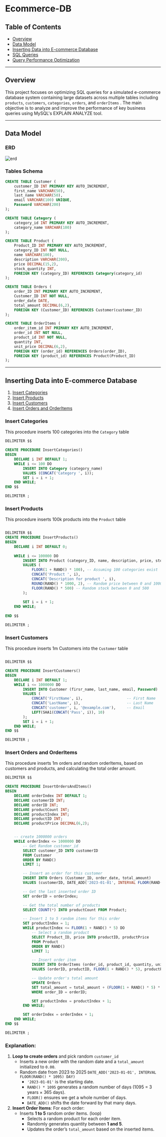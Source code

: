 # Ecommerce-DB
## Table of Contents
- [Overview](#overview)
- [Data Model](#data-model)
- [Inserting Data into E-commerce Database](#inserting-data-into-e-commerce-database)
- [SQL Queries](#sql-queries)
- [Query Performance Optimization](#query-performance-optimization)
---
## Overview
This project focuses on optimizing SQL queries for a simulated e-commerce database system containing large datasets across multiple tables including `products`, `customers`, `categories`, `orders`, and `orderItems`
. The main 
objective is to analyze and improve the performance of key business queries using MySQL's EXPLAIN ANALYZE tool.

---
## Data Model
### ERD
![erd](https://github.com/user-attachments/assets/f1f368a0-c1de-40da-bea0-a3bcd878b753)

### Tables Schema
```sql
CREATE TABLE Customer (
    customer_ID INT PRIMARY KEY AUTO_INCREMENT,
    first_name VARCHAR(50),
    last_name VARCHAR(50),
    email VARCHAR(100) UNIQUE,
    Password VARCHAR(200)
);

CREATE TABLE Category (
    category_id INT PRIMARY KEY AUTO_INCREMENT,
    category_name VARCHAR(100)
);

CREATE TABLE Product (
    Product_ID INT PRIMARY KEY AUTO_INCREMENT,
    category_ID INT NOT NULL,
    name VARCHAR(100),
    description VARCHAR(200),
    price DECIMAL(15,2),
    stock_quantity INT,
    FOREIGN KEY (category_ID) REFERENCES Category(category_id)
);

CREATE TABLE Orders (
    order_ID INT PRIMARY KEY AUTO_INCREMENT,
    Customer_ID INT NOT NULL,
    order_date DATE,
    total_amount DECIMAL(6,2),
    FOREIGN KEY (Customer_ID) REFERENCES Customer(customer_ID)
);

CREATE TABLE OrderItems (
    order_item_id INT PRIMARY KEY AUTO_INCREMENT,
    order_id INT NOT NULL,
    product_id INT NOT NULL,
    quantity INT,
    unit_price DECIMAL(6,2),
    FOREIGN KEY (order_id) REFERENCES Orders(order_ID),
    FOREIGN KEY (product_id) REFERENCES Product(Product_ID)
);

```
---
## Inserting Data into E-commerce Database

1. [Insert Categories](#insert-categories)
2. [Insert Products](#insert-products)
3. [Insert Customers](#insert-customers)
4. [Insert Orders and OrderItems](#insert-orders-and-orderitems)

### Insert Categories
This procedure inserts 100 categories into the `Category` table
```sql
DELIMITER $$

CREATE PROCEDURE InsertCategories()
BEGIN
    DECLARE i INT DEFAULT 1;
    WHILE i <= 100 DO
        INSERT INTO Category (category_name) 
        VALUES (CONCAT('Category ', i));
        SET i = i + 1;
    END WHILE;
END $$

DELIMITER ;
```
### Insert Products
This procedure inserts 100k products into the `Product` table
```sql

DELIMITER $$
CREATE PROCEDURE InsertProducts()
BEGIN
    DECLARE i INT DEFAULT 0;
    
    WHILE i <= 100000 DO
        INSERT INTO Product (category_ID, name, description, price, stock_quantity)
        VALUES (
            FLOOR(1 + RAND() * 100), -- Assuming 100 categories exist
            CONCAT('Product ', i), 
            CONCAT('Description for product ', i), 
            ROUND(RAND() * 1000, 2), -- Random price between 0 and 1000
            FLOOR(RAND() * 500) -- Random stock between 0 and 500
        );
        
        SET i = i + 1;
    END WHILE;
    
END $$

DELIMITER ;

```
### Insert Customers
This procedure inserts 1m Customers into the `Customer` table
```sql

DELIMITER $$

CREATE PROCEDURE InsertCustomers()
BEGIN
    DECLARE i INT DEFAULT 1;
    WHILE i <= 1000000 DO
        INSERT INTO Customer (firsr_name, last_name, email, Password)
        VALUES (
            CONCAT('FirstName', i),                    -- First Name
            CONCAT('LastName', i),                     -- Last Name
            CONCAT('customer', i, '@example.com'),     -- Email
            LEFT(SHA1(CONCAT('Pass', i)), 10)
        );
        SET i = i + 1;
    END WHILE;
END $$

DELIMITER ;


```
### Insert Orders and OrderItems
This procedure inserts 1m orders and random orderItems, based on customers and products, and calculating the total order amount.
```sql
DELIMITER $$

CREATE PROCEDURE InsertOrdersAndItems()
BEGIN
    DECLARE orderIndex INT DEFAULT 1;
    DECLARE customerID INT;
    DECLARE orderID INT;
    DECLARE productCount INT;
    DECLARE productIndex INT;
    DECLARE productID INT;
    DECLARE productPrice DECIMAL(6,2);


    -- create 1000000 orders 
    WHILE orderIndex <= 1000000 DO
        -- Get Random customer_id
        SELECT customer_ID INTO customerID
        FROM Customer
        ORDER BY RAND()
        LIMIT 1;

        -- Insert an order for this customer
        INSERT INTO Orders (Customer_ID, order_date, total_amount)
        VALUES (customerID, DATE_ADD('2023-01-01', INTERVAL FLOOR(RAND() * 1095) DAY), 0.00);

        -- Get the last inserted order ID
        SET orderID = orderIndex;

        -- Get the total number of products
        SELECT COUNT(*) INTO productCount FROM Product;

        -- Insert 1 to 5 random items for this order
        SET productIndex = 1;
        WHILE productIndex <= FLOOR(1 + RAND() * 5) DO
            -- Select a random product
            SELECT Product_ID, price INTO productID, productPrice
            FROM Product
            ORDER BY RAND()
            LIMIT 1;

            -- Insert order item
            INSERT INTO OrderItems (order_id, product_id, quantity, unit_price)
            VALUES (orderID, productID, FLOOR(1 + RAND() * 5), productPrice);

            -- Update order's total amount
            UPDATE Orders
            SET total_amount = total_amount + (FLOOR(1 + RAND() * 5) * productPrice)
            WHERE order_ID = orderID;

            SET productIndex = productIndex + 1;
        END WHILE;

        SET orderIndex = orderIndex + 1;
    END WHILE;
END $$

DELIMITER ;

```
### Explanation:
1. **Loop to create orders** and pick random `customer_id`
    - Inserts a new order with the random date and a `total_amount` initialized to `0.00`.
    - Random date from 2023 to 2025
    `DATE_ADD('2023-01-01', INTERVAL FLOOR(RAND() * 1095) DAY)`
        - `'2023-01-01'` is the starting date.
        - `RAND() * 1095` generates a random number of days (1095 = 3 years × 365 days).
        - `FLOOR()` ensures we get a whole number of days.
        - `DATE_ADD()` shifts the date forward by that many days.
2. **Insert Order Items**: For each order:
    - Inserts **1 to 5** random order items. (loop)
        - Selects a random product for each order item.
        - Randomly generates quantity between **1 and 5**.
        - Updates the order’s `total_amount` based on the inserted items.

